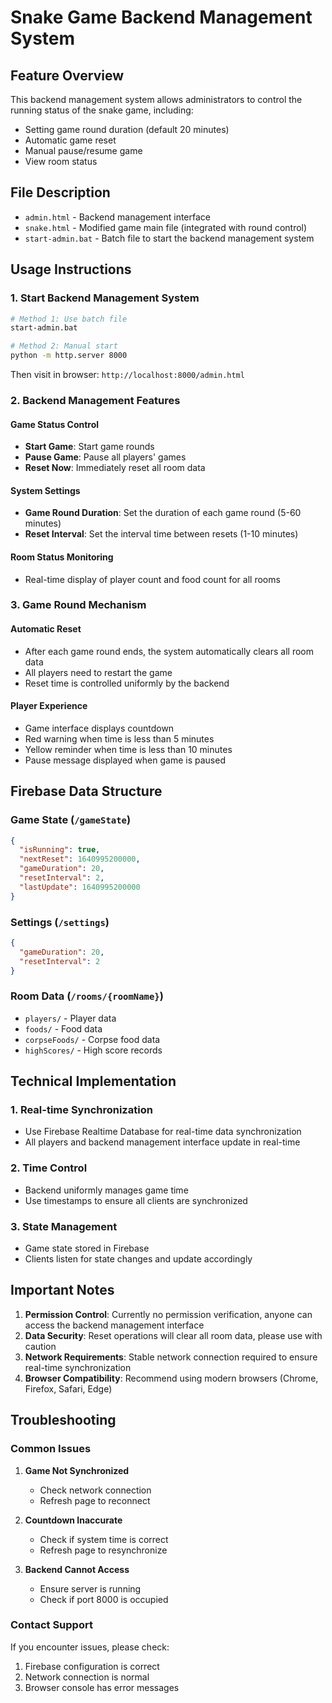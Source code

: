 # Snake Game Backend Management System

## Feature Overview

This backend management system allows administrators to control the running status of the snake game, including:
- Setting game round duration (default 20 minutes)
- Automatic game reset
- Manual pause/resume game
- View room status

## File Description

- `admin.html` - Backend management interface
- `snake.html` - Modified game main file (integrated with round control)
- `start-admin.bat` - Batch file to start the backend management system

## Usage Instructions

### 1. Start Backend Management System

```bash
# Method 1: Use batch file
start-admin.bat

# Method 2: Manual start
python -m http.server 8000
```

Then visit in browser: `http://localhost:8000/admin.html`

### 2. Backend Management Features

#### Game Status Control
- **Start Game**: Start game rounds
- **Pause Game**: Pause all players' games
- **Reset Now**: Immediately reset all room data

#### System Settings
- **Game Round Duration**: Set the duration of each game round (5-60 minutes)
- **Reset Interval**: Set the interval time between resets (1-10 minutes)

#### Room Status Monitoring
- Real-time display of player count and food count for all rooms

### 3. Game Round Mechanism

#### Automatic Reset
- After each game round ends, the system automatically clears all room data
- All players need to restart the game
- Reset time is controlled uniformly by the backend

#### Player Experience
- Game interface displays countdown
- Red warning when time is less than 5 minutes
- Yellow reminder when time is less than 10 minutes
- Pause message displayed when game is paused

## Firebase Data Structure

### Game State (`/gameState`)
```json
{
  "isRunning": true,
  "nextReset": 1640995200000,
  "gameDuration": 20,
  "resetInterval": 2,
  "lastUpdate": 1640995200000
}
```

### Settings (`/settings`)
```json
{
  "gameDuration": 20,
  "resetInterval": 2
}
```

### Room Data (`/rooms/{roomName}`)
- `players/` - Player data
- `foods/` - Food data
- `corpseFoods/` - Corpse food data
- `highScores/` - High score records

## Technical Implementation

### 1. Real-time Synchronization
- Use Firebase Realtime Database for real-time data synchronization
- All players and backend management interface update in real-time

### 2. Time Control
- Backend uniformly manages game time
- Use timestamps to ensure all clients are synchronized

### 3. State Management
- Game state stored in Firebase
- Clients listen for state changes and update accordingly

## Important Notes

1. **Permission Control**: Currently no permission verification, anyone can access the backend management interface
2. **Data Security**: Reset operations will clear all room data, please use with caution
3. **Network Requirements**: Stable network connection required to ensure real-time synchronization
4. **Browser Compatibility**: Recommend using modern browsers (Chrome, Firefox, Safari, Edge)

## Troubleshooting

### Common Issues

1. **Game Not Synchronized**
   - Check network connection
   - Refresh page to reconnect

2. **Countdown Inaccurate**
   - Check if system time is correct
   - Refresh page to resynchronize

3. **Backend Cannot Access**
   - Ensure server is running
   - Check if port 8000 is occupied

### Contact Support

If you encounter issues, please check:
1. Firebase configuration is correct
2. Network connection is normal
3. Browser console has error messages 